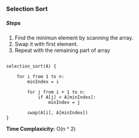 
###  Selection Sort

##### Steps

1. Find the minimun element by scanning the array.
2. Swap it with first element.
3. Repeat with the remaining part of array

```

selection_sort(A) {

	for i from 1 to n:
		minIndex = i

		for j from i + 1 to n:
			if A[j] < A[minIndex]:
				minIndex = j

		swap(A[i], A[minIndex])
}

```
**Time Complaxicity:** O(n ^ 2)
